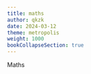 ```yaml
---
title: maths
author: qkzk
date: 2024-03-12
theme: metropolis
weight: 1000
bookCollapseSection: true
---
```


Maths
